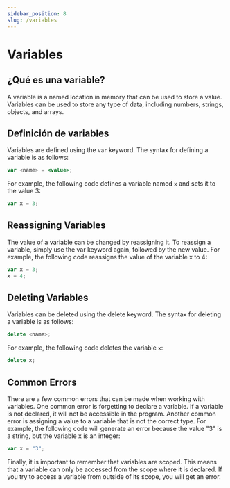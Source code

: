 ```yaml
---
sidebar_position: 8
slug: /variables
---
```


# Variables


## ¿Qué es una variable?

A variable is a named location in memory that can be used to store a value. Variables can be used to store any type of data, including numbers, strings, objects, and arrays.

## Definición de variables

Variables are defined using the `var` keyword. The syntax for defining a variable is as follows:

```jsx
var <name> = <value>;
```

For example, the following code defines a variable named `x` and sets it to the value 3:
```jsx
var x = 3;
```

## Reassigning Variables
The value of a variable can be changed by reassigning it. To reassign a variable, simply use the var keyword again, followed by the new value. For example, the following code reassigns the value of the variable x to 4:
```jsx
var x = 3;
x = 4;
```

## Deleting Variables
Variables can be deleted using the delete keyword. The syntax for deleting a variable is as follows:
```jsx
delete <name>;
```

For example, the following code deletes the variable `x`:

```jsx
delete x;
```

## Common Errors

There are a few common errors that can be made when working with variables. One common error is forgetting to declare a variable. If a variable is not declared, it will not be accessible in the program. Another common error is assigning a value to a variable that is not the correct type. For example, the following code will generate an error because the value "3" is a string, but the variable x is an integer:

```jsx
var x = "3";
```

Finally, it is important to remember that variables are scoped. This means that a variable can only be accessed from the scope where it is declared. If you try to access a variable from outside of its scope, you will get an error.